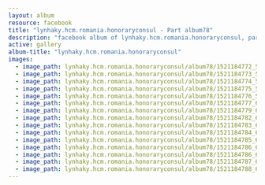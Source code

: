 ```yaml
---
layout: album
resource: facebook
title: "lynhaky.hcm.romania.honoraryconsul - Part album78"
description: "facebook album of lynhaky.hcm.romania.honoraryconsul, part album78."
active: gallery
album-title: "lynhaky.hcm.romania.honoraryconsul"
images:
  - image_path: lynhaky.hcm.romania.honoraryconsul/album78/1521184772_5w1a3859ab.jpg
  - image_path: lynhaky.hcm.romania.honoraryconsul/album78/1521184773_5w1a3928ab.jpg
  - image_path: lynhaky.hcm.romania.honoraryconsul/album78/1521184774_5w1a3961ab.jpg
  - image_path: lynhaky.hcm.romania.honoraryconsul/album78/1521184775_5w1a4018ab.jpg
  - image_path: lynhaky.hcm.romania.honoraryconsul/album78/1521184776_5w1a4071ab.jpg
  - image_path: lynhaky.hcm.romania.honoraryconsul/album78/1521184777_674a0445ab.jpg
  - image_path: lynhaky.hcm.romania.honoraryconsul/album78/1521184779_674a0461ab.jpg
  - image_path: lynhaky.hcm.romania.honoraryconsul/album78/1521184782_674a0508ab.jpg
  - image_path: lynhaky.hcm.romania.honoraryconsul/album78/1521184783_674a0541ab.jpg
  - image_path: lynhaky.hcm.romania.honoraryconsul/album78/1521184784_674a0562ab.jpg
  - image_path: lynhaky.hcm.romania.honoraryconsul/album78/1521184785_674a0593ab.jpg
  - image_path: lynhaky.hcm.romania.honoraryconsul/album78/1521184786_674a0642ab.jpg
  - image_path: lynhaky.hcm.romania.honoraryconsul/album78/1521184786_674a0649ab.jpg
  - image_path: lynhaky.hcm.romania.honoraryconsul/album78/1521184787_674a0651ab.jpg
  - image_path: lynhaky.hcm.romania.honoraryconsul/album78/1521184788_674a0671ab.jpg
---
```


